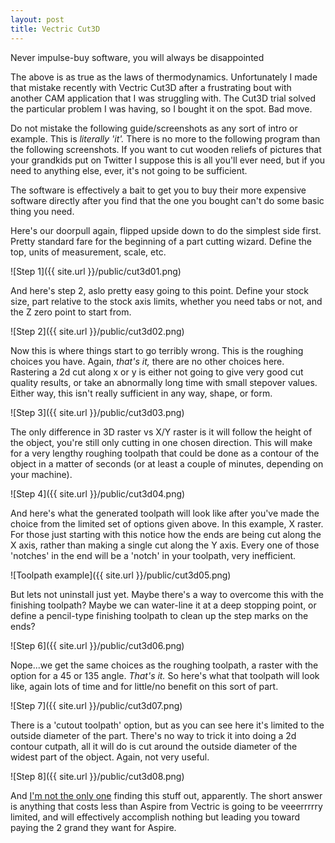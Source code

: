 ```yaml
---
layout: post
title: Vectric Cut3D
---
```


<p class="message">
Never impulse-buy software, you will always be disappointed
</p>

The above is as true as the laws of thermodynamics.  Unfortunately I made that mistake recently with Vectric Cut3D after a frustrating bout with another CAM application that I was struggling with.  The Cut3D trial solved the particular problem I was having, so I bought it on the spot.  Bad move.

Do not mistake the following guide/screenshots as any sort of intro or example.  This is *literally 'it'.*  There is no more to the following program than the following screenshots.  If you want to cut wooden reliefs of pictures that your grandkids put on Twitter I suppose this is all you'll ever need, but if you need to anything else, ever, it's not going to be sufficient.

The software is effectively a bait to get you to buy their more expensive software directly after you find that the one you bought can't do some basic thing you need.

Here's our doorpull again, flipped upside down to do the simplest side first.  Pretty standard fare for the beginning of a part cutting wizard.  Define the top, units of measurement, scale, etc.

![Step 1]({{ site.url }}/public/cut3d01.png)

And here's step 2, aslo pretty easy going to this point.  Define your stock size, part relative to the stock axis limits, whether you need tabs or not, and the Z zero point to start from.

![Step 2]({{ site.url }}/public/cut3d02.png)

Now this is where things start to go terribly wrong.  This is the roughing choices you have.  Again, *that's it,* there are no other choices here.  Rastering a 2d cut along x or y is either not going to give very good cut quality results, or take an abnormally long time with small stepover values.  Either way, this isn't really sufficient in any way, shape, or form.

![Step 3]({{ site.url }}/public/cut3d03.png)

The only difference in 3D raster vs X/Y raster is it will follow the height of the object, you're still only cutting in one chosen direction.  This will make for a very lengthy roughing toolpath that could be done as a contour of the object in a matter of seconds (or at least a couple of minutes, depending on your machine).

![Step 4]({{ site.url }}/public/cut3d04.png)

And here's what the generated toolpath will look like after you've made the choice from the limited set of options given above.  In this example, X raster.  For those just starting with this notice how the ends are being cut along the X axis, rather than making a single cut along the Y axis.  Every one of those 'notches' in the end will be a 'notch' in your toolpath, very inefficient.

![Toolpath example]({{ site.url }}/public/cut3d05.png)

But lets not uninstall just yet.  Maybe there's a way to overcome this with the finishing toolpath?  Maybe we can water-line it at a deep stopping point, or define a pencil-type finishing toolpath to clean up the step marks on the ends?

![Step 6]({{ site.url }}/public/cut3d06.png)

Nope...we get the same choices as the roughing toolpath, a raster with the option for a 45 or 135 angle.  *That's it.*  So here's what that toolpath will look like, again lots of time and for little/no benefit on this sort of part.

![Step 7]({{ site.url }}/public/cut3d07.png)

There is a 'cutout toolpath' option, but as you can see here it's limited to the outside diameter of the part.  There's no way to trick it into doing a 2d contour cutpath, all it will do is cut around the outside diameter of the widest part of the object.  Again, not very useful.

![Step 8]({{ site.url }}/public/cut3d08.png)

And [I'm not the only one](http://forum.vectric.com/viewtopic.php?f=12&t=19529) finding this stuff out, apparently.  The short answer is anything that costs less than Aspire from Vectric is going to be veeerrrrry limited, and will effectively accomplish nothing but leading you toward paying the 2 grand they want for Aspire.
